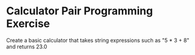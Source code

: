# Calculator Pair Programming Exercise

Create a basic calculator that takes string expressions such as "5 * 3 + 8" and returns 23.0